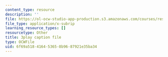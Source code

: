 ```yaml
---
content_type: resource
description: ''
file: https://ol-ocw-studio-app-production.s3.amazonaws.com/courses/res-18-005-highlights-of-calculus-spring-2010/6f69a518416453658b9687921e35ba34_yQrKXo89nHA.vtt
file_type: application/x-subrip
learning_resource_types: []
resourcetype: Other
title: 3play caption file
type: OCWFile
uid: 6f69a518-4164-5365-8b96-87921e35ba34
---
```

